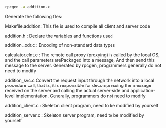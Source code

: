 ```bash
rpcgen -a addition.x
```

Generate the following files:

Makefile.addition:  This file is used to compile all client and server code

addition.h :        Declare the variables and functions used

addition._xdr.c	:   Encoding of non-standard data types 

calculator.clnt.c : The remote call proxy (proxying) is called by the local OS, and the call parameters arePackaged into a message, And then send this message to the server. Generated by rpcgen, programmers generally do not need to modify

addition_svc.c	    Convert the request input through the network into a local procedure call, that is, it is responsible for decompressing the message received on the server and calling the actual server-side and application-level implementation. Generally, programmers do not need to modify

addition_client.c :	Skeleton client program, need to be modified by yourself

addition_server.c : Skeleton server program, need to be modified by yourself
